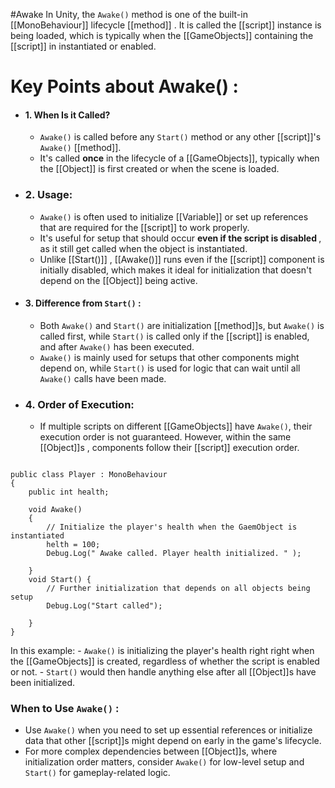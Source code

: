 #Awake 
In Unity, the `Awake()` method is one of the built-in [[MonoBehaviour]] lifecycle [[method]] . It is called the [[script]] instance is being loaded, which is typically when the [[GameObjects]] containing the [[script]] in instantiated or enabled.

# Key Points about Awake() :

- #### 1. When Is it Called?
	-  `Awake()` is called before any `Start()` method or any other [[script]]'s `Awake()` [[method]].
	- It's called <b> once</b> in the lifecycle of a [[GameObjects]], typically when the [[Object]] is first created or when the scene is loaded.
- ### 2. Usage:
	-  `Awake()` is often used to initialize [[Variable]] or set up references that are required for the [[script]] to work properly.
	- It's useful for setup that should occur <b> even if the script is disabled </b>, as it still get called when the object is instantiated.
	- Unlike [[Start()]] , [[Awake()]] runs even if the [[script]] component is initially disabled, which makes it ideal for initialization that doesn't depend on the [[Object]] being active.
- #### 3. Difference from `Start()` :
	- Both `Awake()` and `Start()` are initialization [[method]]s, but `Awake()` is called first, while `Start()` is called only if the [[script]] is enabled, and after `Awake()` has been executed.
	- `Awake()` is mainly used for setups that other components might depend on, while `Start()` is used for logic that can wait until all `Awake()` calls have been made.
- ### 4. Order of Execution:
	- If multiple scripts on different [[GameObjects]] have `Awake()`, their execution order is not guaranteed. However, within the same [[Object]]s , components follow their [[script]] execution order.
```Csharp

public class Player : MonoBehaviour
{
	public int health;

	void Awake()
	{
		// Initialize the player's health when the GaemObject is instantiated
		helth = 100;
		Debug.Log(" Awake called. Player health initialized. " );
	
	}
	void Start() {
		// Further initialization that depends on all objects being setup 
		Debug.Log("Start called");

	}
}
```
In this example: 
	- `Awake()` is initializing the player's health right right when the [[GameObjects]] is created, regardless of whether the script is enabled or not.
	- `Start()` would then handle anything else after all [[Object]]s have been initialized.
### When to Use `Awake()` : 
*  Use `Awake()` when you need to set up essential references or initialize data that other [[script]]s might depend on early in the game's lifecycle.
* For more complex dependencies between [[Object]]s, where initialization order matters, consider `Awake()` for low-level setup and ` Start()` for gameplay-related logic.